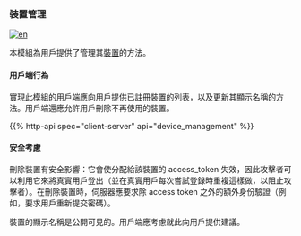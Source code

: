 ### 裝置管理

[![en](https://img.shields.io/badge/lang-en-purple.svg)](https://github.com/message-exp/matrix_organized_spec/tree/main/v1.11/client-server-api/en/device_management.md)

本模組為用戶提供了管理其[裝置](/#devices)的方法。

#### 用戶端行為

實現此模組的用戶端應向用戶提供已註冊裝置的列表，以及更新其顯示名稱的方法。用戶端還應允許用戶刪除不再使用的裝置。

{{% http-api spec="client-server" api="device_management" %}}

#### 安全考慮

刪除裝置有安全影響：它會使分配給該裝置的 access_token 失效，因此攻擊者可以利用它來將真實用戶登出（並在真實用戶每次嘗試登錄時重複這樣做，以阻止攻擊者）。在刪除裝置時，伺服器應要求除 access token 之外的額外身份驗證（例如，要求用戶重新提交密碼）。

裝置的顯示名稱是公開可見的。用戶端應考慮就此向用戶提供建議。
